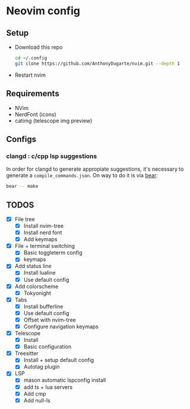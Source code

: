 # Neovim config

## Setup

- Download this repo

  ```bash
  cd ~/.config
  git clone https://github.com/AnthonyDugarte/nvim.git --depth 1
  ```

- Restart nvim

## Requirements

- NVim
- NerdFont (icons)
- catimg (telescope img preview)

## Configs

### clangd : c/cpp lsp suggestions

In order for clangd to generate appropiate suggestions, it's necessary to generate a `compile_commands.json`. On way to do it is via [bear](https://github.com/rizsotto/Bear):

```sh
bear -- make
```

## TODOS

- [x] File tree
  - [x] Install nvim-tree
  - [x] Install nerd font
  - [x] Add keymaps
- [x] File + terminal switching
  - [x] Basic toggleterm config
  - [x] keymaps
- [x] Add status line
  - [x] Install lualine
  - [x] Use default config
- [x] Add colorscheme
  - [x] Tokyonight
- [x] Tabs
  - [x] Install bufferline
  - [x] Use default config
  - [x] Offset with nvim-tree
  - [x] Configure navigation keymaps
- [x] Telescope
  - [x] Install
  - [x] Basic configuration
- [x] Treesitter
  - [x] Install + setup default config
  - [x] Autotag plugin
- [x] LSP
  - [x] mason automatic lspconfig install
  - [x] add ts + lua servers
  - [x] Add cmp
  - [x] Add null-ls
